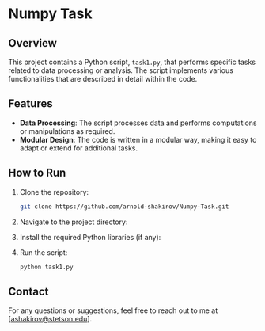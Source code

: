 # Numpy Task

## Overview
This project contains a Python script, `task1.py`, that performs specific tasks related to data processing or analysis. The script implements various functionalities that are described in detail within the code.

## Features
- **Data Processing**: The script processes data and performs computations or manipulations as required.
- **Modular Design**: The code is written in a modular way, making it easy to adapt or extend for additional tasks.

## How to Run

1. Clone the repository:
    ```bash
    git clone https://github.com/arnold-shakirov/Numpy-Task.git
    ```

2. Navigate to the project directory:

3. Install the required Python libraries (if any):

4. Run the script:
    ```bash
    python task1.py
    ```
    
## Contact

For any questions or suggestions, feel free to reach out to me at [ashakirov@stetson.edu].
